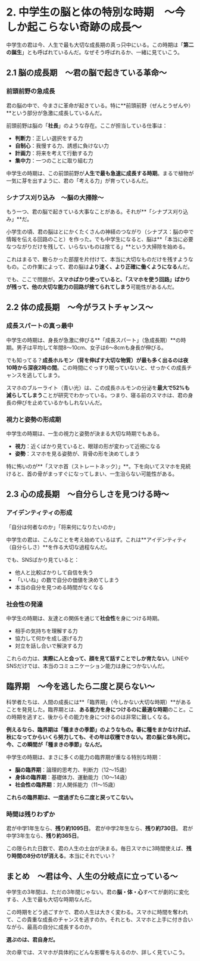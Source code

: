 # 2. 中学生の脳と体の特別な時期　～今しか起こらない奇跡の成長～

中学生の君は今、人生で最も大切な成長期の真っ只中にいる。この時期は「**第二の誕生**」とも呼ばれているんだ。なぜそう呼ばれるか、一緒に見ていこう。

## 2.1 脳の成長期　～君の脳で起きている革命～

### 前頭前野の急成長

君の脳の中で、今まさに革命が起きている。特に**前頭前野（ぜんとうぜんや）**という部分が急激に成長しているんだ。

前頭前野は脳の「**社長**」のような存在。ここが担当している仕事は：

- **判断力**：正しい選択をする力
- **自制心**：我慢する力、誘惑に負けない力  
- **計画力**：将来を考えて行動する力
- **集中力**：一つのことに取り組む力

中学生の時期は、この前頭前野が**人生で最も急速に成長する時期**。まるで植物が一気に芽を出すように、君の「考える力」が育っているんだ。

### シナプス刈り込み　～脳の大掃除～

もう一つ、君の脳で起きている大事なことがある。それが**「シナプス刈り込み」**だ。

小学生の頃、君の脳はとにかくたくさんの神経のつながり（シナプス：脳の中で情報を伝える回路のこと）を作った。でも中学生になると、脳は**「本当に必要なつながりだけを残して、いらないものは捨てる」**という大掃除を始める。

これはまるで、散らかった部屋を片付けて、本当に大切なものだけを残すようなもの。この作業によって、君の脳は**より速く、より正確に働くようになる**んだ。

でも、ここで問題が。**スマホばかり使っていると、「スマホを使う回路」ばかりが残って、他の大切な能力の回路が捨てられてしまう**可能性があるんだ。

## 2.2 体の成長期　～今がラストチャンス～

### 成長スパートの真っ最中

中学生の時期は、身長が急激に伸びる**「成長スパート」（急成長期）**の時期。男子は平均して年間8～10cm、女子は6～8cmも身長が伸びる。

でも知ってる？**成長ホルモン（背を伸ばす大切な物質）が最も多く出るのは夜10時から深夜2時の間**。この時間にぐっすり眠っていないと、せっかくの成長チャンスを逃してしまう。

スマホのブルーライト（青い光）は、この成長ホルモンの分泌を**最大で52%も減らしてしまう**ことが研究でわかっている。つまり、寝る前のスマホは、君の身長の伸びを止めているかもしれないんだ。

### 視力と姿勢の形成期

中学生の時期は、一生の視力と姿勢が決まる大切な時期でもある。

- **視力**：近くばかり見ていると、眼球の形が変わって近視になる
- **姿勢**：スマホを見る姿勢が、背骨の形を決めてしまう

特に怖いのが**「スマホ首（ストレートネック）」**。下を向いてスマホを見続けると、首の骨がまっすぐになってしまい、一生治らない可能性がある。

## 2.3 心の成長期　～自分らしさを見つける時～

### アイデンティティの形成

「自分は何者なのか」「将来何になりたいのか」

中学生の君は、こんなことを考え始めているはず。これは**アイデンティティ（自分らしさ）**を作る大切な過程なんだ。

でも、SNSばかり見ていると：
- 他人と比較ばかりして自信を失う
- 「いいね」の数で自分の価値を決めてしまう
- 本当の自分を見つめる時間がなくなる

### 社会性の発達

中学生の時期は、友達との関係を通じて**社会性**を身につける時期。

- 相手の気持ちを理解する力
- 協力して何かを成し遂げる力
- 対立を話し合いで解決する力

これらの力は、**実際に人と会って、顔を見て話すことでしか育たない**。LINEやSNSだけでは、本当のコミュニケーション能力は身につかないんだ。

## 臨界期　～今を逃したら二度と戻らない～

科学者たちは、人間の成長には**「臨界期」（今しかない大切な時期）**があることを発見した。臨界期とは、**ある能力を身につけるのに最適な時期**のこと。この時期を逃すと、後からその能力を身につけるのは非常に難しくなる。

**例えるなら、臨界期は「種まきの季節」のようなもの。春に種をまかなければ、秋になってからいくら努力しても、その年は収穫できない。君の脳と体も同じ。今、この瞬間が「種まきの季節」なんだ。**

中学生の時期は、まさに多くの能力の臨界期が重なる特別な時期：

- **脳の臨界期**：論理的思考力、判断力（12～15歳）
- **身体の臨界期**：基礎体力、運動能力（10～14歳）  
- **社会性の臨界期**：対人関係能力（11～15歳）

**これらの臨界期は、一度過ぎたら二度と戻ってこない。**

### 時間は残りわずか

君が中学1年生なら、**残り約1095日**。
君が中学2年生なら、**残り約730日**。
君が中学3年生なら、**残り約365日**。

この限られた日数で、君の人生の土台が決まる。毎日スマホに3時間使えば、**残り時間の8分の1が消える**。本当にそれでいい？

## まとめ　～君は今、人生の分岐点に立っている～

中学生の3年間は、ただの3年間じゃない。君の**脳・体・心**すべてが劇的に変化する、人生で最も大切な時期なんだ。

この時期をどう過ごすかで、君の人生は大きく変わる。スマホに時間を奪われて、この貴重な成長のチャンスを逃すのか。それとも、スマホと上手に付き合いながら、最高の自分に成長するのか。

**選ぶのは、君自身だ。**

次の章では、スマホが具体的にどんな影響を与えるのか、詳しく見ていこう。

